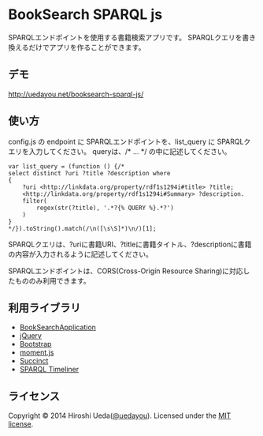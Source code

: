 # BookSearch SPARQL js

SPARQLエンドポイントを使用する書籍検索アプリです。
SPARQLクエリを書き換えるだけでアプリを作ることができます。

## デモ

<http://uedayou.net/booksearch-sparql-js/>

## 使い方

config.js の endpoint に SPARQLエンドポイントを、list_query に SPARQLクエリを入力してください。
queryは、/* ... */ の中に記述してください。

	var list_query = (function () {/*
	select distinct ?uri ?title ?description where 
	{
		?uri <http://linkdata.org/property/rdf1s1294i#title> ?title;
		<http://linkdata.org/property/rdf1s1294i#Summary> ?description.
		filter( 
			regex(str(?title), '.*?{% QUERY %}.*?')
		)
	} 
	*/}).toString().match(/\n([\s\S]*)\n/)[1];

SPARQLクエリは、?uriに書籍URI、?titleに書籍タイトル、?descriptionに書籍の内容が入力されるように記述してください。

SPARQLエンドポイントは、CORS(Cross-Origin Resource Sharing)に対応したもののみ利用できます。

## 利用ライブラリ

- [BookSearchApplication](https://github.com/theofilis/BookSearchApplication)
- [jQuery](http://jquery.com/)
- [Bootstrap](http://getbootstrap.com/)
- [moment.js](http://momentjs.com/)
- [Succinct](http://micjamking.github.io/succinct/)
- [SPARQL Timeliner](http://uedayou.net/SPARQLTimeliner/)

## ライセンス

Copyright &copy; 2014 Hiroshi Ueda([@uedayou](https://twitter.com/uedayou)). Licensed under the [MIT license](http://www.opensource.org/licenses/mit-license.php).

